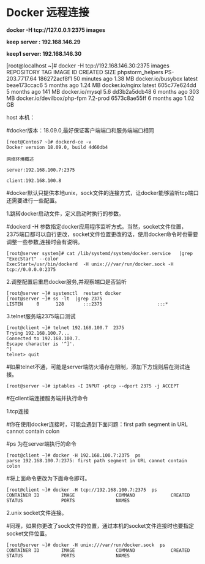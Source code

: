 # Docker 远程连接



 **docker -H tcp://127.0.0.1:2375 images**



**keep server : 192.168.146.29**

**keep1 server: 192.168.146.30**



[root@localhost ~]# docker -H tcp://192.168.146.30:2375 images
REPOSITORY                   TAG                 IMAGE ID            CREATED             SIZE
phpstorm_helpers             PS-203.7717.64      186272acf8f1        50 minutes ago      1.38 MB
docker.io/busybox            latest              beae173ccac6        5 months ago        1.24 MB
docker.io/nginx              latest              605c77e624dd        5 months ago        141 MB
docker.io/mysql              5.6                 dd3b2a5dcb48        6 months ago        303 MB
docker.io/devilbox/php-fpm   7.2-prod            6573c8ae55ff        6 months ago        1.02 GB





host 本机：









\#docker版本：18.09.0,最好保证客户端端口和服务端端口相同

```
[root@Centos7 ~]# dockerd-ce -v
Docker version 18.09.0, build 4d60db4
```

 

```
网络环境概述

server:192.168.100.7:2375  

client:192.168.100.8
```

\#docker默认只提供本地unix，sock文件的连接方式，让docker能够监听tcp端口还需要进行一些配置。

1.跳转docker启动文件，定义启动时执行的参数。

\#dockerd -H 参数指定docker应用程序监听方式。当然，socket文件位置，2375端口都可以自行更改，socket文件位置更改的话，使用docker命令时也需要调整一些参数,连接时会有说明。

```
[root@server system]# cat /lib/systemd/system/docker.service   |grep "ExecStart" --color
ExecStart=/usr/bin/dockerd  -H unix:///var/run/docker.sock -H tcp://0.0.0.0:2375
```

 

2.调整配置后重启docker服务,并观察端口是否监听

```
[root@server ~]# systemctl  restart docker
[root@server ~]# ss -lt  |grep 2375
LISTEN     0      128       :::2375                    :::*     
```

3.telnet服务端2375端口测试

```
[root@client ~]# telnet 192.168.100.7  2375
Trying 192.168.100.7...
Connected to 192.168.100.7.
Escape character is '^]'.
^]
telnet> quit
```

\#如果telnet不通，可能是server端防火墙存在限制，添加下方规则后在测试连接。

```
[root@server ~]# iptables -I INPUT -ptcp --dport 2375 -j ACCEPT
```

 

 

\#在client端连接服务端并执行命令

1.tcp连接

\#你在使用docker连接时，可能会遇到下面问题：first path segment in URL cannot contain colon

\#ps 为在server端执行的命令

```
[root@client ~]# docker -H 192.168.100.7:2375  ps 
parse 192.168.100.7:2375: first path segment in URL cannot contain colon
```

\#将上面命令更改为下面命令即可。

```
[root@client ~]# docker -H tcp://192.168.100.7:2375  ps 
CONTAINER ID        IMAGE               COMMAND             CREATED             STATUS              PORTS               NAMES
```

 

2.unix socket文件连接。

\#同理，如果你更改了sock文件的位置，通过本机的socket文件连接时也要指定socket文件位置。

```
[root@server ~]# docker -H unix:///var/run/docker.sock  ps
CONTAINER ID        IMAGE               COMMAND             CREATED             STATUS              PORTS               NAMES
```